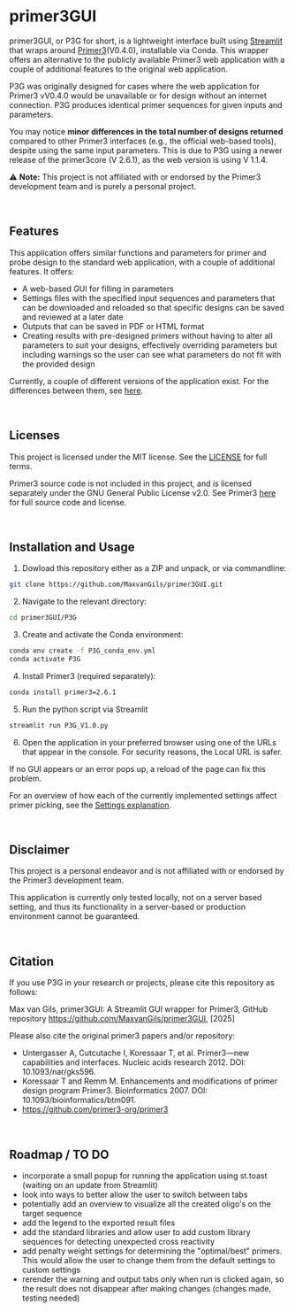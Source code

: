 # primer3GUI
primer3GUI, or P3G for short, is a lightweight interface built using [Streamlit](https://streamlit.io/) that wraps around [Primer3](https://github.com/primer3-org/primer3)(V0.4.0), installable via Conda. This wrapper offers an alternative to the publicly available Primer3 web application with a couple of additional features to the original web application.

P3G was originally designed for cases where the web application for Primer3 vV0.4.0 would be unavailable or for design without an internet connection. P3G produces identical primer sequences for given inputs and parameters.

You may notice **minor differences in the total number of designs returned** compared to other Primer3 interfaces (e.g., the official web-based tools), despite using the same input parameters. This is due to P3G using a newer release of the primer3core (V 2.6.1), as the web version is using V 1.1.4. 

⚠️ **Note:** This project is not affiliated with or endorsed by the Primer3 development team and is purely a personal project.

<br>

## Features
This application offers similar functions and parameters for primer and probe design to the standard web application, with a couple of additional features. It offers:
- A web-based GUI for filling in parameters 
- Settings files with the specified input sequences and parameters that can be downloaded and reloaded so that specific designs can be saved and reviewed at a later date
- Outputs that can be saved in PDF or HTML format
- Creating results with pre-designed primers without having to alter all parameters to suit your designs, effectively overriding parameters but including warnings so the user can see what parameters do not fit with the provided design

Currently, a couple of different versions of the application exist. For the differences between them, see [here](P3G/README.md). 

<br>

## Licenses
This project is licensed under the MIT license. See the [LICENSE](LICENSE) for full terms.

Primer3 source code is not included in this project, and is licensed separately under the GNU General Public License v2.0.
See Primer3 [here](https://github.com/primer3-org/primer3) for full source code and license.

<br>

## Installation and Usage

1. Dowload this repository either as a ZIP and unpack, or via commandline:
```bash
git clone https://github.com/MaxvanGils/primer3GUI.git
```
2. Navigate to the relevant directory:
```bash
cd primer3GUI/P3G
```

3. Create and activate the Conda environment:
```bash
conda env create -f P3G_conda_env.yml
conda activate P3G
```

4. Install Primer3 (required separately):
```bash
conda install primer3=2.6.1
```

5. Run the python script via Streamlit
```bash
streamlit run P3G_V1.0.py
```

6. Open the application in your preferred browser using one of the URLs that appear in the console. For security reasons, the Local URL is safer.

If no GUI appears or an error pops up, a reload of the page can fix this problem.

For an overview of how each of the currently implemented settings affect primer picking, see the [Settings explanation](P3G/Settings_explained.md).

<br>

## Disclaimer

This project is a personal endeavor and is not affiliated with or endorsed by the Primer3 development team.

This application is currently only tested locally, not on a server based setting, and thus its functionality in a server-based or production environment cannot be guaranteed.

<br>

## Citation 
If you use P3G in your research or projects, please cite this repository as follows:

Max van Gils, primer3GUI: A Streamlit GUI wrapper for Primer3, GitHub repository
https://github.com/MaxvanGils/primer3GUI, [2025]

Please also cite the original primer3 papers and/or repository:  
- Untergasser A, Cutcutache I, Koressaar T, et al. Primer3—new capabilities and interfaces. Nucleic acids research 2012. DOI: 10.1093/nar/gks596.
- Koressaar T and Remm M. Enhancements and modifications of primer design program Primer3. Bioinformatics 2007. DOI: 10.1093/bioinformatics/btm091.
- https://github.com/primer3-org/primer3

<br>

## Roadmap / TO DO

- incorporate a small popup for running the application using st.toast (waiting on an update from Streamlit)
- look into ways to better allow the user to switch between tabs
- potentially add an overview to visualize all the created oligo's on the target sequence
- add the legend to the exported result files
- add the standard libraries and allow user to add custom library sequences for detecting unexpected cross reactivity
- add penalty weight settings for determining the "optimal/best" primers. This would allow the user to change them from the default settings to custom settings
- rerender the warning and output tabs only when run is clicked again, so the result does not disappear after making changes (changes made, testing needed)
